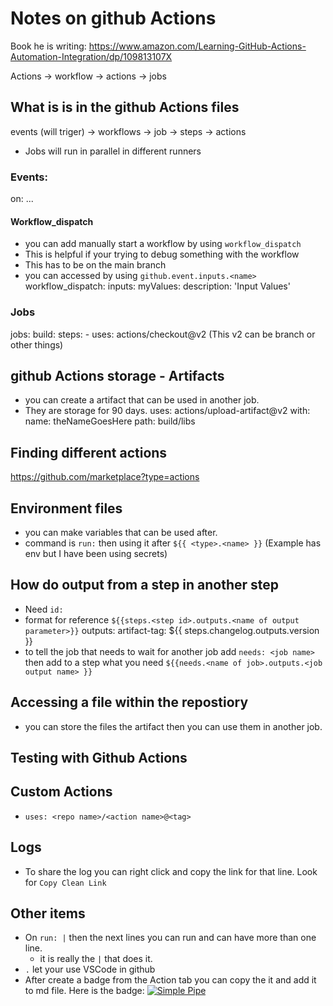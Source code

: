 # Notes on github Actions
Book he is writing: https://www.amazon.com/Learning-GitHub-Actions-Automation-Integration/dp/109813107X

Actions -> workflow -> actions -> jobs

## What is is in the github Actions files
events (will triger) -> workflows -> job -> steps -> actions

* Jobs will run in parallel in different runners

### Events:
on: ...
#### Workflow_dispatch
* you can add manually start a workflow by using `workflow_dispatch`
* This is helpful if your trying to debug something with the workflow
* This has to be on the main branch
* you can accessed by using `github.event.inputs.<name>`
workflow_dispatch:
    inputs:
        myValues:
            description: 'Input Values'

### Jobs
jobs:
    build:
        steps:
        - uses: actions/checkout@v2 (This v2 can be branch or other things)

## github Actions storage - Artifacts
* you can create a artifact that can be used in another job.
* They are storage for 90 days.
uses: actions/upload-artifact@v2
with:
    name: theNameGoesHere
    path: build/libs

## Finding different actions
https://github.com/marketplace?type=actions

## Environment files
* you can make variables that can be used after.
* command is `run:` then using it after `${{ <type>.<name> }}` (Example has env but I have been using secrets)

## How do output from a step in another step
* Need `id:`
* format for reference `${{steps.<step id>.outputs.<name of output parameter>}}`
outputs:
    artifact-tag: ${{ steps.changelog.outputs.version }}
* to tell the job that needs to wait for another job add `needs: <job name>` then add to a step what you need 
    `${{needs.<name of job>.outputs.<job output name> }}`

## Accessing a file within the repostiory
* you can store the files the artifact then you can use them in another job.

## Testing with Github Actions

## Custom Actions
* `uses: <repo name>/<action name>@<tag>`

## Logs
* To share the log you can right click and copy the link for that line. Look for `Copy Clean Link`

## Other items
* On `run: |` then the next lines you can run and can have more than one line.
    * it is really the `|` that does it.
* `.` let your use VSCode in github
* After create a badge from the Action tab you can copy the it and add it to md file.
Here is the badge: 
[![Simple Pipe](https://github.com/nrstaber/greetings-add/actions/workflows/pipeline.yml/badge.svg)](https://github.com/nrstaber/greetings-add/actions/workflows/pipeline.yml)
